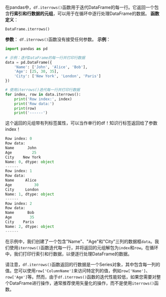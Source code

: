 在pandas中，`df.iterrows()`函数用于迭代DataFrame的每一行。它返回一个包含**行索引和行数据的元组**，可以用于在循环中逐行处理DataFrame的数据。
**函数定义**：
```python
DataFrame.iterrows()
```
**参数**：
`df.iterrows()`函数没有接受任何参数。
**示例**：
```python
import pandas as pd

# 示例：迭代DataFrame的每一行并打印行数据
data = pd.DataFrame({
    'Name': ['John', 'Alice', 'Bob'],
    'Age': [25, 30, 35],
    'City': ['New York', 'London', 'Paris']
})

# 使用iterrows()迭代每一行并打印行数据
for index, row in data.iterrows():
    print('Row index:', index)
    print('Row data:')
    print(row)
    print('------')
```
这个返回的元组带有列标签属性，可以当作单行的df！知识行标签返回给了参数index！
```python
Row index: 0
Row data:
Name      John
Age         25
City    New York
Name: 0, dtype: object
------
Row index: 1
Row data:
Name     Alice
Age          30
City     London
Name: 1, dtype: object
------
Row index: 2
Row data:
Name      Bob
Age        35
City    Paris
Name: 2, dtype: object
------
```

在示例中，我们创建了一个包含"Name"、"Age"和"City"三列的数据框`data`。我们使用`iterrows()`函数迭代每一行，并将返回的元组解包为`index`和`row`。在循环中，我们打印行索引和行数据，以便逐行处理DataFrame的数据。

请注意，`df.iterrows()`函数返回的行数据是一个Series对象，其中包含每一列的值。您可以使用`row['ColumnName']`来访问特定列的值，例如`row['Name']`、`row['Age']`等。然而，由于`df.iterrows()`函数的迭代性能较低，如果您需要对整个DataFrame进行操作，通常推荐使用矢量化的操作，而不是使用`iterrows()`函数。